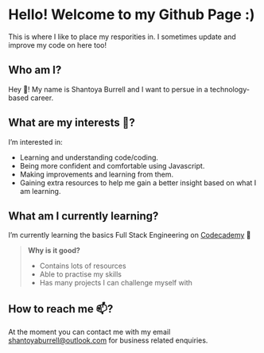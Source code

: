 # Hello! Welcome to my Github Page :)
This is where I like to place my resporities in. I sometimes update and improve my code on here too!

## Who am I?
Hey 👋! My name is Shantoya Burrell and I want to persue in a technology-based career.

## What are my interests 👀?
I’m interested in:
- Learning and understanding code/coding.
- Being more confident and comfortable using Javascript.
- Making improvements and learning from them.
- Gaining extra resources to help me gain a better insight based on what I am learning.


## What am I currently learning?
I’m currently learning the basics Full Stack Engineering on [Codecademy](https://www.codecademy.com) 🌱
> __Why is it good?__
> - Contains lots of resources
> - Able to practise my skills
> - Has many projects I can challenge myself with

## How to reach me 📫?
At the moment you can contact me with my email shantoyaburrell@outlook.com for business related enquiries.

<!---
Shan-Establishments/Shan-Establishments is a ✨ special ✨ repository because its `README.md` (this file) appears on your GitHub profile.
You can click the Preview link to take a look at your changes.
--->
